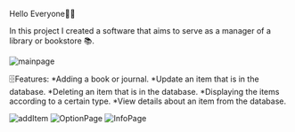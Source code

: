 Hello Everyone👋🏼

In this project I created a software that aims to serve as a manager of a library or bookstore 📚.

![mainpage](https://user-images.githubusercontent.com/108794115/189875805-970bcd80-bc06-4fb7-8936-23573d7e2248.jpeg)

🗄️Features:
*Adding a book or journal.
*Update an item that is in the database.
*Deleting an item that is in the database.
*Displaying the items according to a certain type.
*View details about an item from the database.

![addItem](https://user-images.githubusercontent.com/108794115/189878126-cc1d9781-e330-4f78-b7ba-023e77d92043.jpeg)
![OptionPage](https://user-images.githubusercontent.com/108794115/189878175-f670ba1f-9de8-4dfb-9a4f-986ead172d55.jpeg)
![InfoPage](https://user-images.githubusercontent.com/108794115/189878201-0cefe6b4-69dc-4493-923a-392ae95103c4.jpeg)


